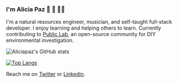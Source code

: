 ### I'm Alicia Paz 🌱 🎹 👩‍💻
I'm a natural resources engineer, musician, and self-taught full-stack developer.
I enjoy learning and helping others to learn.
Currently contributing to [Public Lab](https://github.com/publiclab), an open-source community for DIY environmental investigation.

![Aliciapaz's GitHub stats](https://github-readme-stats.vercel.app/api?username=aliciapaz&show_icons=true&theme=radical)

[![Top Langs](https://github-readme-stats.vercel.app/api/top-langs/?username=aliciapaz&layout=compact&theme=dark)](https://github.com/aliciapaz)

Reach me on [Twitter]( https://twitter.com/_alicia_paz) or [Linkedin](https://www.linkedin.com/in/aliciapazrojas/).
